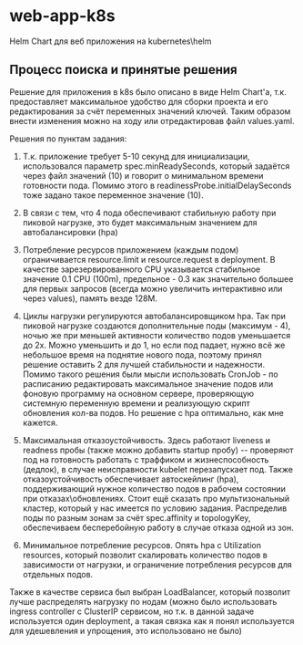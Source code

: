 # web-app-k8s
Helm Chart для веб приложения на kubernetes\helm

## Процесс поиска и принятые решения

Решение для приложения в k8s было описано в виде Helm Chart'а, т.к. предоставляет максимальное удобство для сборки проекта и его редактирования за счёт переменных значений ключей. Таким образом внести изменения можно на ходу или отредактировав файл values.yaml. 

Решения по пунктам задания: 

1) Т.к. приложение требует 5-10 секунд для инициализации, использовался параметр spec.minReadySeconds, который задаётся через файл значений (10) и говорит о минимальном времени готовности пода. Помимо этого в readinessProbe.initialDelaySeconds тоже задано такое переменное значение (10).

2) В связи с тем, что 4 пода обеспечивают стабильную работу при пиковой нагрузке, это будет максимальным значением для автобалансировки (hpa)

3) Потребление ресурсов приложением (каждым подом) ограничивается resource.limit и resource.request в deployment. В качестве зарезервированного CPU указывается стабильное значение 0.1 CPU (100m), предельное - 0.3 как значительно большее для первых запросов (всегда можно увеличить интерактивно или через values), память везде 128M.

4) Циклы нагрузки регулируются автобалансировщиком hpa. Так при пиковой нагрузке создаются дополнительные поды (максимум - 4), ночью же при меньшей активности количество подов уменьшается до 2х. Можно уменьшить и до 1, но если под падает, нужно всё же небольшое время на поднятие нового пода, поэтому принял решение оставить 2 для лучшей стабильности и надежности.
Помимо такого решения были мысли использовать CronJob - по расписанию редактировать максимальное значение подов или фоновую программу на основном сервере,     проверяющую системную переменную времени и реализующую скрипт обновления кол-ва подов. Но решение с hpa оптимально, как мне кажется.

5) Максимальная отказоустойчивость. Здесь работают liveness и readness пробы (также можно добавить startup пробу) -- проверяют под на готовность работать с траффиком и жизнеспособность (дедлок), в случае неисправности kubelet перезапускает под. 
Также отказоустойчивость обеспечивает автоскейлинг (hpa), поддерживающий нужное количество подов в рабочем состоянии при отказах\обновлениях.
Стоит ещё сказать про мультизональный кластер, который у нас имеется по условию задания. Распределив поды по разным зонам за счёт spec.affinity и topologyKey, обеспечиваем бесперебойную работу в случае отказа одной из зон.

6) Минимальное потребление ресурсов. Опять hpa с Utilization resources, который позволит скалировать количество подов в зависимости от нагрузки, и ограничение потребления ресурсов для отдельных подов.

Также в качестве сервиса был выбран LoadBalancer, который позволит лучше распределять нагрузку по нодам (можно было использовать ingress controller с ClusterIP сервисом, но т.к. в данной задаче используется один deployment, а такая связка как я понял используется для удешевления и упрощения, это использовано не было)


